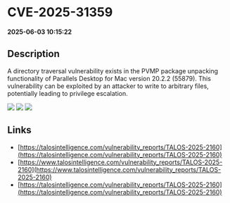 # CVE-2025-31359

**2025-06-03 10:15:22**

## Description
A directory traversal vulnerability exists in the PVMP package unpacking functionality of Parallels Desktop for Mac version 20.2.2 (55879). This vulnerability can be exploited by an attacker to write to arbitrary files, potentially leading to privilege escalation.

![](https://img.shields.io/static/v1?label=Score&message=8.8&color=red)
![](https://img.shields.io/static/v1?label=Severity&message=HIGH&color=red)
![](https://img.shields.io/static/v1?label=CWE&message=Traversal&color=green)

## Links
- [https://talosintelligence.com/vulnerability_reports/TALOS-2025-2160](https://talosintelligence.com/vulnerability_reports/TALOS-2025-2160)
- [https://www.talosintelligence.com/vulnerability_reports/TALOS-2025-2160](https://www.talosintelligence.com/vulnerability_reports/TALOS-2025-2160)
- [https://talosintelligence.com/vulnerability_reports/TALOS-2025-2160](https://talosintelligence.com/vulnerability_reports/TALOS-2025-2160)
